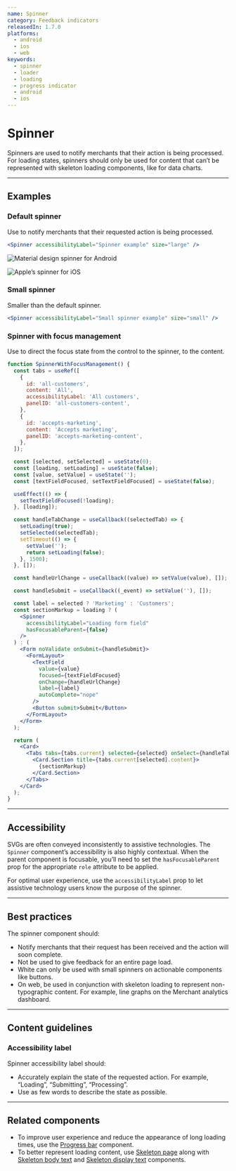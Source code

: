 ```yaml
---
name: Spinner
category: Feedback indicators
releasedIn: 1.7.0
platforms:
  - android
  - ios
  - web
keywords:
  - spinner
  - loader
  - loading
  - progress indicator
  - android
  - ios
---
```


# Spinner

Spinners are used to notify merchants that their action is being processed. For loading states, spinners should only be used for content that can’t be represented with skeleton loading components, like for data charts.

---

## Examples

### Default spinner

Use to notify merchants that their requested action is being processed.

```jsx
<Spinner accessibilityLabel="Spinner example" size="large" />
```

<!-- content-for: android -->

![Material design spinner for Android](/public_images/components/Spinner/android/default@2x.gif)

<!-- /content-for -->

<!-- content-for: ios -->

![Apple’s spinner for iOS](/public_images/components/Spinner/ios/default@2x.gif)

<!-- /content-for -->

### Small spinner

<!-- example-for: web -->

Smaller than the default spinner.

```jsx
<Spinner accessibilityLabel="Small spinner example" size="small" />
```

### Spinner with focus management

Use to direct the focus state from the control to the spinner, to the content.

```jsx
function SpinnerWithFocusManagement() {
  const tabs = useRef([
    {
      id: 'all-customers',
      content: 'All',
      accessibilityLabel: 'All customers',
      panelID: 'all-customers-content',
    },
    {
      id: 'accepts-marketing',
      content: 'Accepts marketing',
      panelID: 'accepts-marketing-content',
    },
  ]);

  const [selected, setSelected] = useState(0);
  const [loading, setLoading] = useState(false);
  const [value, setValue] = useState('');
  const [textFieldFocused, setTextFieldFocused] = useState(false);

  useEffect(() => {
    setTextFieldFocused(!loading);
  }, [loading]);

  const handleTabChange = useCallback((selectedTab) => {
    setLoading(true);
    setSelected(selectedTab);
    setTimeout(() => {
      setValue('');
      return setLoading(false);
    }, 1500);
  }, []);

  const handleUrlChange = useCallback((value) => setValue(value), []);

  const handleSubmit = useCallback((_event) => setValue(''), []);

  const label = selected ? 'Marketing' : 'Customers';
  const sectionMarkup = loading ? (
    <Spinner
      accessibilityLabel="Loading form field"
      hasFocusableParent={false}
    />
  ) : (
    <Form noValidate onSubmit={handleSubmit}>
      <FormLayout>
        <TextField
          value={value}
          focused={textFieldFocused}
          onChange={handleUrlChange}
          label={label}
          autoComplete="nope"
        />
        <Button submit>Submit</Button>
      </FormLayout>
    </Form>
  );

  return (
    <Card>
      <Tabs tabs={tabs.current} selected={selected} onSelect={handleTabChange}>
        <Card.Section title={tabs.current[selected].content}>
          {sectionMarkup}
        </Card.Section>
      </Tabs>
    </Card>
  );
}
```

---

## Accessibility

<!-- content-for: web -->

SVGs are often conveyed inconsistently to assistive technologies. The `Spinner` component’s accessibility is also highly contextual. When the parent component is focusable, you’ll need to set the `hasFocusableParent` prop for the appropriate `role` attribute to be applied.

For optimal user experience, use the `accessibilityLabel` prop to let assistive technology users know the purpose of the spinner.

<!-- /content-for-->

---

## Best practices

The spinner component should:

- Notify merchants that their request has been received and the action will soon complete.
- Not be used to give feedback for an entire page load.
- White can only be used with small spinners on actionable components like buttons.
- On web, be used in conjunction with skeleton loading to represent non-typographic content. For example, line graphs on the Merchant analytics dashboard.

---

## Content guidelines

### Accessibility label

Spinner accessibility label should:

- Accurately explain the state of the requested action. For example, “Loading”, “Submitting”, “Processing”.
- Use as few words to describe the state as possible.

---

## Related components

- To improve user experience and reduce the appearance of long loading times, use the [Progress bar](https://polaris.shopify.com/components/feedback-indicators/progress-bar) component.
- To better represent loading content, use [Skeleton page](https://polaris.shopify.com/components/feedback-indicators/skeleton-page) along with [Skeleton body text](https://polaris.shopify.com/components/feedback-indicators/skeleton-body-text) and [Skeleton display text](https://polaris.shopify.com/components/feedback-indicators/skeleton-display-text) components.
